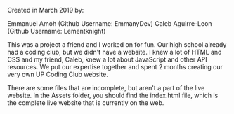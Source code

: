 Created in March 2019 by:

Emmanuel Amoh (Github Username: EmmanyDev)
Caleb Aguirre-Leon (Github Username: Lementknight)

This was a project a friend and I worked on for fun. Our high school already had a coding club, but we didn't have a website. I knew a lot
of HTML and CSS and my friend, Caleb, knew a lot about JavaScript and other API resources. We put our expertise together and spent 2 months creating our very own
UP Coding Club website.

There are some files that are incomplete, but aren't a part of the live website. In the Assets folder, you should find the index.html file, which is the complete 
live website that is currently on the web.
